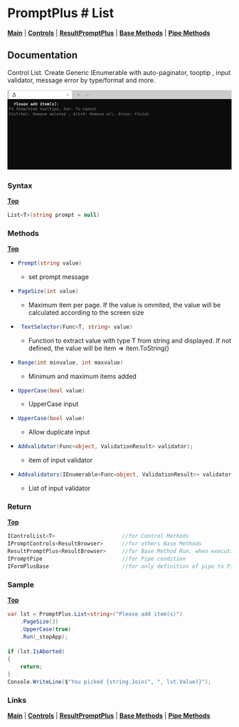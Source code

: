 # PromptPlus # List
[**Main**](index.md#help) | 
[**Controls**](index.md#apis) |
[**ResultPromptPlus**](resultpromptplus) |
[**Base Methods**](basemethods) |
[**Pipe Methods**](pipemethods)


## Documentation
Control List. Create Generic IEnumerable with auto-paginator, tooptip , input validator, message error by type/format and more.

![](./images/List.gif)

### Syntax
[**Top**](#promptplus--list)

```csharp
List<T>(string prompt = null)
````

### Methods
[**Top**](#promptplus--list)

- ```csharp
  Prompt(string value)
  ``` 
  - set prompt message 
- ```csharp
  PageSize(int value)
    ```
    - Maximum item per page. If the value is ommited, the value will be calculated according to the screen size 
- ```csharp
   TextSelector(Func<T, string> value)
    ```
    - Function to extract value with type T from string and displayed. If not defined, the value will be item => item.ToString()
- ```csharp
  Range(int minvalue, int maxvalue)
    ```
    - Minimum and maximum items added
- ```csharp
  UpperCase(bool value)
    ```
    - UpperCase input
- ```csharp
  UpperCase(bool value)
    ```
    - Allow duplicate input
- ```csharp
  Addvalidator(Func<object, ValidationResult> validator);
  ``` 
    - item of input validator
- ```csharp
  Addvalidators(IEnumerable<Func<object, ValidationResult>> validators)
  ``` 
    - List of input validator

### Return
[**Top**](#promptplus--list)

```csharp
IControlList<T>                     //for Control Methods
IPromptControls<ResultBrowser>      //for others Base Methods
ResultPromptPlus<ResultBrowser>     //for Base Method Run, when execution is direct 
IPromptPipe                         //for Pipe condition 
IFormPlusBase                       //for only definition of pipe to Pipeline Control
```

### Sample
[**Top**](#promptplus--list)

```csharp
var lst = PromptPlus.List<string>("Please add item(s)")
    .PageSize(3)
    .UpperCase(true)
    .Run(_stopApp);

if (lst.IsAborted)
{
    return;
}
Console.WriteLine($"You picked {string.Join(", ", lst.Value)}");
```

### Links
[**Main**](index.md#help) | 
[**Controls**](index.md#apis) |
[**ResultPromptPlus**](resultpromptplus) |
[**Base Methods**](basemethods) |
[**Pipe Methods**](pipemethods)
